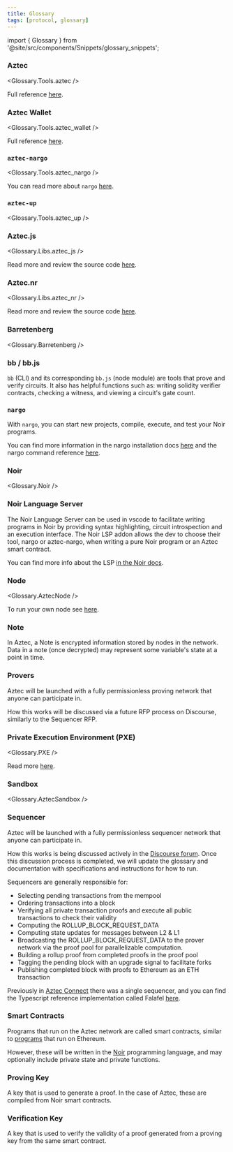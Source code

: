 ```yaml
---
title: Glossary
tags: [protocol, glossary]
---
```


import { Glossary } from '@site/src/components/Snippets/glossary_snippets';

### Aztec

<Glossary.Tools.aztec />

Full reference [here](./developers/reference/environment_reference/cli_reference).

### Aztec Wallet

<Glossary.Tools.aztec_wallet />

Full reference [here](./developers/reference/environment_reference/cli_wallet_reference).

### `aztec-nargo`

<Glossary.Tools.aztec_nargo />

You can read more about `nargo` [here](#nargo).

### `aztec-up`

<Glossary.Tools.aztec_up />

### Aztec.js

<Glossary.Libs.aztec_js />

Read more and review the source code [here](https://github.com/AztecProtocol/aztec-packages/blob/#include_aztec_version/yarn-project/aztec.js).

### Aztec.nr

<Glossary.Libs.aztec_nr />

Read more and review the source code [here](https://aztec.nr).

### Barretenberg

<Glossary.Barretenberg />

### bb / bb.js

`bb` (CLI) and its corresponding `bb.js` (node module) are tools that prove and verify circuits. It also has helpful functions such as: writing solidity verifier contracts, checking a witness, and viewing a circuit's gate count.

### `nargo`

With `nargo`, you can start new projects, compile, execute, and test your Noir programs.

You can find more information in the nargo installation docs [here](https://noir-lang.org/docs/getting_started/installation/) and the nargo command reference [here](https://noir-lang.org/docs/reference/nargo_commands).

### Noir

<Glossary.Noir />

### Noir Language Server

The Noir Language Server can be used in vscode to facilitate writing programs in Noir by providing syntax highlighting, circuit introspection and an execution interface. The Noir LSP addon allows the dev to choose their tool, nargo or aztec-nargo, when writing a pure Noir program or an Aztec smart contract.

You can find more info about the LSP [in the Noir docs](https://noir-lang.org/docs/tooling/language_server).

### Node

<Glossary.AztecNode />

To run your own node see [here](./the_aztec_network/guides/run_nodes/index.md).

### Note

In Aztec, a Note is encrypted information stored by nodes in the network. Data in a note (once decrypted) may represent some variable's state at a point in time.

### Provers

Aztec will be launched with a fully permissionless proving network that anyone can participate in.

How this works will be discussed via a future RFP process on Discourse, similarly to the Sequencer RFP.

### Private Execution Environment (PXE)

<Glossary.PXE />

Read more [here](./aztec/concepts/pxe/index.md).

### Sandbox

<Glossary.AztecSandbox />

### Sequencer

Aztec will be launched with a fully permissionless sequencer network that anyone can participate in.

How this works is being discussed actively in the [Discourse forum](https://discourse.aztec.network/t/request-for-proposals-decentralized-sequencer-selection/350/). Once this discussion process is completed, we will update the glossary and documentation with specifications and instructions for how to run.

Sequencers are generally responsible for:

- Selecting pending transactions from the mempool
- Ordering transactions into a block
- Verifying all private transaction proofs and execute all public transactions to check their validity
- Computing the ROLLUP_BLOCK_REQUEST_DATA
- Computing state updates for messages between L2 & L1
- Broadcasting the ROLLUP_BLOCK_REQUEST_DATA to the prover network via the proof pool for parallelizable computation.
- Building a rollup proof from completed proofs in the proof pool
- Tagging the pending block with an upgrade signal to facilitate forks
- Publishing completed block with proofs to Ethereum as an ETH transaction

Previously in [Aztec Connect](https://medium.com/aztec-protocol/sunsetting-aztec-connect-a786edce5cae) there was a single sequencer, and you can find the Typescript reference implementation called Falafel [here](https://github.com/AztecProtocol/aztec-connect/tree/master/yarn-project/falafel).

### Smart Contracts

Programs that run on the Aztec network are called smart contracts, similar to [programs](https://ethereum.org/en/developers/docs/smart-contracts/) that run on Ethereum.

However, these will be written in the [Noir](https://noir-lang.org/index.html) programming language, and may optionally include private state and private functions.

### Proving Key

A key that is used to generate a proof. In the case of Aztec, these are compiled from Noir smart contracts.

### Verification Key

A key that is used to verify the validity of a proof generated from a proving key from the same smart contract.
